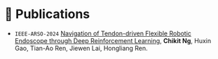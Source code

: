 
# 📝 Publications 

- `IEEE-ARSO-2024` [Navigation of Tendon-driven Flexible Robotic Endoscope through Deep Reinforcement Learning](https://ieeexplore.ieee.org/abstract/document/10557794), **Chikit Ng**, Huxin Gao, Tian-Ao Ren, Jiewen Lai, Hongliang Ren.